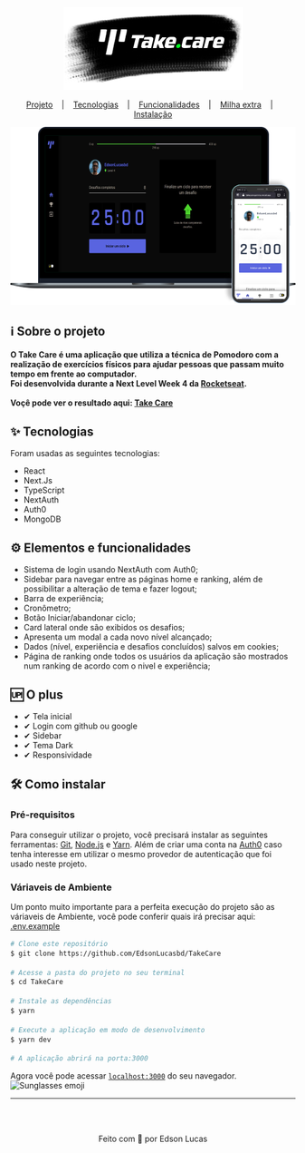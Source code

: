 <p align="center"><img src="https://raw.githubusercontent.com/EdsonLucasbd/TakeCare/main/public/readmeLogo.png" alt="TakeCare" /><p>
  
<p align="center">
  <a href="#information_source-sobre-o-projeto"> Projeto</a>
  &nbsp;&nbsp;&nbsp;|&nbsp;&nbsp;&nbsp;
  <a href="#-tecnologias">Tecnologias</a>
  &nbsp;&nbsp;&nbsp;|&nbsp;&nbsp;&nbsp;
  <a href="#gear-elementos-e-funcionalidades"> Funcionalidades</a>
  &nbsp;&nbsp;&nbsp;|&nbsp;&nbsp;&nbsp;
  <a href="#-o-plus">Milha extra</a>
  &nbsp;&nbsp;&nbsp;|&nbsp;&nbsp;&nbsp;
  <a href="#%EF%B8%8F-como-instalar">Instalação</a>
<p/>

<p align="center"><img width="700" src="https://raw.githubusercontent.com/EdsonLucasbd/TakeCare/main/public/example.png" alt="Screenshot" /><p>

## :information_source: Sobre o projeto

#### O Take Care é uma aplicação que utiliza a técnica de Pomodoro com a realização de exercícios físicos para ajudar pessoas que passam muito tempo em frente ao computador.</br> Foi desenvolvida durante a Next Level Week 4 da <a href="https://rocketseat.com.br/">Rocketseat</a>.</br></br> Voçê pode ver o resultado aqui: <a href="https://takecare-gamma.vercel.app/">Take Care</a>


## ✨ Tecnologias
<p>Foram usadas as seguintes tecnologias:</p>
<ul>
  <li>React</li>
  <li>Next.Js</li>
  <li>TypeScript</li>
  <li>NextAuth</li>
  <li>Auth0</li>
  <li>MongoDB</li>
</ul>

## :gear: Elementos e funcionalidades
<ul>
  <li>Sistema de login usando NextAuth com Auth0;</li>
  <li>Sidebar para navegar entre as páginas home e ranking, além de possibilitar a alteração de tema e fazer logout;</li>
  <li>Barra de experiência;</li>
  <li>Cronômetro;</li>
  <li>Botão Iniciar/abandonar ciclo;</li>
  <li>Card lateral onde são exibidos os desafios;</li>
  <li>Apresenta um modal a cada novo nível alcançado;</li>
  <li>Dados (nível, experiência e desafios concluídos) salvos em cookies;</li>
  <li>Página de ranking onde todos os usuários da aplicação são mostrados num ranking de acordo com o nivel e experiência;</li>
</ul>

## 🆙 O plus

- ✔ Tela inicial
- ✔ Login com github ou google
- ✔ Sidebar
- ✔ Tema Dark
- ✔ Responsividade

## 🛠️ Como instalar
### Pré-requisitos 
  Para conseguir utilizar o projeto, você precisará instalar as seguintes ferramentas: [Git](https://git-scm.com), [Node.js](https://nodejs.org/en/) e [Yarn](https://classic.yarnpkg.com/en/docs/install). Além de criar uma conta na [Auth0](https://manage.auth0.com/dashboard) caso tenha interesse em utilizar o mesmo provedor de autenticação que foi usado neste projeto.

### Váriaveis de Ambiente
  Um ponto muito importante para a perfeita execução do projeto são as váriaveis de Ambiente, você pode conferir quais irá precisar aqui: <a href="https://github.com/EdsonLucasbd/TakeCare/blob/main/env.example">.env.example</a>

```bash
# Clone este repositório
$ git clone https://github.com/EdsonLucasbd/TakeCare

# Acesse a pasta do projeto no seu terminal
$ cd TakeCare

# Instale as dependências
$ yarn

# Execute a aplicação em modo de desenvolvimento
$ yarn dev

# A aplicação abrirá na porta:3000
```
<p>Agora você pode acessar <code><a href="https://localhost:3000">localhost:3000</a></code> do seu navegador. <img width="25" src="https://emojis.slackmojis.com/emojis/images/1531849430/4246/blob-sunglasses.gif?1531849430" alt="Sunglasses emoji" /></p>

<hr>
</br></br>
<p align="center">Feito com 💖 por Edson Lucas</p>
